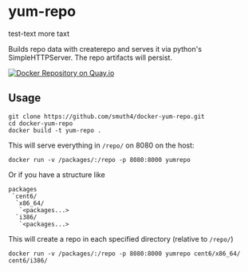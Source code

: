 # yum-repo

test-text more taxt

Builds repo data with createrepo and serves it via python's SimpleHTTPServer. The repo artifacts will persist.

[![Docker Repository on Quay.io](https://quay.io/repository/smuth4/yum-repo/status "Docker Repository on Quay.io")](https://quay.io/repository/smuth4/yum-repo)

## Usage

```
git clone https://github.com/smuth4/docker-yum-repo.git
cd docker-yum-repo
docker build -t yum-repo .
```

This will serve everything in `/repo/` on 8080 on the host:

`docker run -v /packages/:/repo -p 8080:8000 yumrepo`

Or if you have a structure like
```
packages
 `cent6/
  `x86_64/
   `<packages...>
  `i386/
   `<packages...>
```  

This will create a repo in each specified directory (relative to `/repo/`)

`docker run -v /packages/:/repo -p 8080:8000 yumrepo cent6/x86_64/ cent6/i386/`
